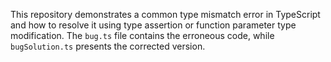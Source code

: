 This repository demonstrates a common type mismatch error in TypeScript and how to resolve it using type assertion or function parameter type modification.  The `bug.ts` file contains the erroneous code, while `bugSolution.ts` presents the corrected version.